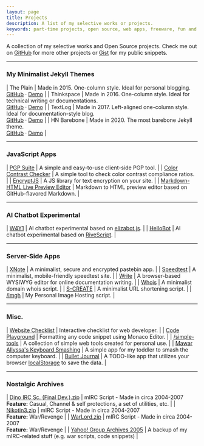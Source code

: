 ```yaml
---
layout: page
title: Projects
description: A list of my selective works or projects.
keywords: part-time projects, open source, web apps, freeware, fun and learning, hobby, experimental code, templates
---
```


A collection of my selective works and Open Source projects. Check me out on [GitHub](https://github.com/heiswayi) for more other projects or [Gist](https://gist.github.com/heiswayi) for my public snippets.

<hr class="break">

### My Minimalist Jekyll Themes

| The Plain | Made in 2015. One-column style. Ideal for personal blogging.<br>[GitHub](https://github.com/heiswayi/the-plain) &middot; [Demo](https://heiswayi.github.io/the-plain) |
| Thinkspace | Made in 2016. One-column style. Ideal for technical writing or documentations.<br>[GitHub](https://github.com/heiswayi/thinkspace) &middot; [Demo](https://heiswayi.github.io/thinkspace) |
| TextLog | Made in 2017. Left-aligned one-column style. Ideal for documentation-style blog.<br>[GitHub](https://github.com/heiswayi/textlog) &middot; [Demo](https://heiswayi.github.io/textlog) |
| HN Barebone | Made in 2020. The most barebone Jekyll theme.<br>[GitHub](https://github.com/heiswayi/hn-barebone) &middot; [Demo](https://heiswayi.github.io/hn-barebone/) |

<hr class="break">

### JavaScript Apps

| [PGP Suite](https://heiswayi.github.io/pgp/) | A simple and easy-to-use client-side PGP tool. |
| [Color Contrast Checker](https://heiswayi.github.io/color-contrast-checker/) | A simple tool to check color contrast compliance ratios. |
| [EncryptJS](https://heiswayi.github.io/encryptjs/) | A JS library for text encryption on your site. |
| [Markdown-HTML Live Preview Editor](https://heiswayi.github.io/markdown-editor/) | Markdown to HTML preview editor based on GitHub-flavored Markdown. |

<hr class="break">

### AI Chatbot Experimental

| [W4Y1](https://heiswayi.github.io/w4y1/) | AI chatbot experimental based on [elizabot.js](https://www.masswerk.at/elizabot/). |
| [HelloBot](https://heiswayi.github.io/hellobot/) | AI chatbot experimental based on [RiveScript](https://www.rivescript.com/). |

<hr class="break">

### Server-Side Apps

| [XNote](https://x.nrird.com/xnote/) | A minimalist, secure and encrypted pastebin app. |
| [Speedtest](https://x.nrird.com/speedtest/) | A minimalist, mobile-friendly speedtest site. |
| [Write](https://x.nrird.com/write/) | A browser-based WYSIWYG editor for online documentation writing. |
| [Whois](https://x.nrird.com/whois/) | A minimalist domain whois script. |
| [S-CREATE](https://x.nrird.com/s/create) | A minimalist URL shortening script. |
| [/imgh](https://x.nrird.com/imgh/) | My Personal Image Hosting script. |

<hr class="break">

### Misc.

| [Website Checklist](https://heiswayi.github.io/website-checklist/) | Interactive checklist for web developer. |
| [Code Playground](https://heiswayi.github.io/code-playground/) | Formatting any code snippet using Monaco Editor. |
| [/simple-tools](https://heiswayi.github.io/simple-tools/) | A collection of simple web tools created for personal use. |
| [Mawar Allyssa's Keyboard Smashing](https://heiswayi.nrird.com/mawar-allyssa) | A simple app for my toddler to smash the computer keyboard. |
| [Bullet Journal](https://x.nrird.com/bulletjournal/) | A TODO-like app that utilizes your browser [localStorage](https://developer.mozilla.org/en-US/docs/Web/API/Window/localStorage) to save the data. |

<hr class="break">

### Nostalgic Archives

| [Dino IRC Sc. (Final Dev.).zip](https://www.dropbox.com/s/5m6fcpwfe998vg1/Dino%20IRC%20Sc.%20%28Final%20Dev.%29.zip?dl=0) | mIRC Script - Made in circa 2004-2007<br>**Feature:** Casual, Channel & self protections, a set of utilities, etc. |
| [Nikotin3.zip](https://www.dropbox.com/s/2cjjvfsw9m2wpwa/Nikotin3.zip?dl=0) | mIRC Script - Made in circa 2004-2007<br>**Feature:** War/Revenge |
| [WarLord.zip](https://www.dropbox.com/s/fala3ispr3b1ntc/WarLord.zip?dl=0) | mIRC Script - Made in circa 2004-2007<br>**Feature:** War/Revenge |
| [Yahoo! Group Archives 2005](https://drive.google.com/drive/u/0/folders/1YG3HsmF-m0x5s3nVP7lFT9tAZaJVDKsd) | A backup of my mIRC-related stuff (e.g. war scripts, code snippets) |